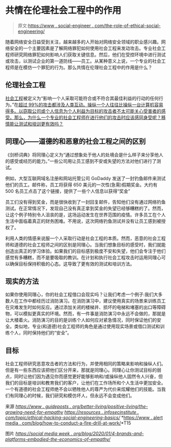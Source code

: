# 共情在伦理社会工程中的作用

> 原文:[https://www . social-engineer . com/the-role-of-ethical-social-engineering/](https://www.social-engineer.com/the-role-of-empathy-in-ethical-social-engineering/)

随着网络安全日益受到关注，越来越多的人开始对网络安全领域的职业感兴趣。网络安全的一个主要因素是了解网络罪犯如何使用社会工程来发动攻击。专业社会工程师研究网络罪犯如何影响人们获取关键信息。然后，他们在受控环境中进行测试或攻击，以测试企业的第一道防线——员工。从某种意义上说，一个专业的社会工程师是在模仿一个罪犯的行为。那么共情在伦理社会工程中的作用是什么？

## 伦理社会工程

[社会工程](https://www.social-engineer.com/glossary/social-engineering/)被定义为“影响一个人采取可能符合或不符合其最佳利益的行动的任何行为。”在[超过 99%的攻击都涉及人类互动。操纵一个人往往比操纵一台计算机容易得多。以窃取公司或个人信息为个人利益为目标的攻击者不太可能关心受害者的感受。那么，为什么一个专业的社会工程师在进行他们的攻击时应该感同身受呢？移情能让测试和培训更有效吗？](https://www.helpnetsecurity.com/2019/09/10/cyberattacks-human-interaction/#:~:text=Cybercriminals%20target%20people%2C%20rather%20than,and%20more%2C%20according%20to%20Proofpoint.)

## 同理心——道德的和恶意的社会工程之间的区别

《剑桥词典》将同理心定义为“通过想象处于他人的处境会是什么样子来分享他人的感受或经历的能力。”一些公司用让员工感到不安或失望的方法对他们进行了测试。

例如，大型互联网域名注册和网站托管公司 GoDaddy 发送了一封钓鱼邮件来测试他们的员工。邮件称，员工将获得 650 美元的一次性(急需)假期奖金。大约有 500 名员工点击了这个链接，提供了一些个人信息以获得“奖金”

员工们没有得到奖金，而是很快收到了一封回复邮件，告知他们没有通过网络钓鱼测试。在正常情况下，发现自己没有真正拿到奖金的失望已经够糟糕的了。然而，让这个例子特别令人沮丧的是，这场运动发生在世界范围的疫情。许多员工在个人生活中面临着真正的财务困难。不用说，这次网络钓鱼测试并没有让员工感到被授权了。

利用人类的情感来说服一个人采取行动是社会工程的本质。然而，恶意的社会工程师和道德的社会工程师之间的区别是同理心。当我们想象目标的感受时，我们就能创造出真正的学习体验。如果我们的目标感到极度不安和失望，他们会专注于他们感觉有多糟糕，而不是要吸取的教训。在计划和执行社会工程攻击时运用同理心可以确保目标保持积极的心态。这导致了更有效的测试和培训方法。

## 现实的方法

如果你使用同理心，你的社会工程借口会现实吗？让我们考虑一个例子:我们大多数人在工作中都经历过消防演习。在消防演习中，建议使用真实的场景来训练员工在灾难发生时如何反应。通过添加关闭的楼梯井、损坏的电梯和堵塞的出口等障碍物，可以模拟更真实的环境。然而，有一件事是消防演习中永远不会做的，那就是让大楼着火。消防演习的目的是训练个人如何应对紧急情况，同时保证他们的安全。类似地，专业(和道德)社会工程师的角色是通过使用现实场景或借口测试和训练个人，同时保持他们的“安全”。

## 目标

社会工程师研究恶意攻击者的方法和行为，并使用相同的策略来影响和操纵人们。但是有一些东西应该把他们区分开来，那就是同理心。同理心让你测试目标的弱点，同时让他们因为遇见你而感觉更好能够影响和/或操纵他人固然令人兴奋，但我们的目标是培训和教育我们的客户，让他们在工作场所和个人生活中更加安全。一个有道德的社会工程师绝不会以牺牲他人的尊严为代价来炫耀他们的技能。当我们有同理心的时候，我们研究和模仿坏人，但永远不会变成他们。

来源
*[https://www . guideposts . org/better-living/positive-living/the-growing-need-for-empathy](https://www.guideposts.org/better-living/positive-living/the-growing-need-for-empathy)*
*[https://resources . infosecinstitute . com/topic/ethical-hacking-social-engineering-basics/](https://resources.infosecinstitute.com/topic/ethical-hacking-social-engineering-basics/)*
*[https://www . alert media . com/blog/how-to-conduct-a-fire-drill-at-work/](https://www.alertmedia.com/blog/how-to-conduct-a-fire-drill-at-work/)*T15

图片
*[https://social media week . org/blog/2020/01/4-brands-and-platforms-embodied-the-economics-of-empathy/](https://socialmediaweek.org/blog/2020/01/4-brands-and-platforms-embodying-the-economics-of-empathy/)*